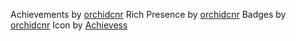 Achievements by [orchidcnr](https://retroachievements.org/user/orchidcnr)
Rich Presence by [orchidcnr](https://retroachievements.org/user/orchidcnr)
Badges by [orchidcnr](https://retroachievements.org/user/orchidcnr)
Icon by [Achievess](https://retroachievements.org/user/Achievess)
